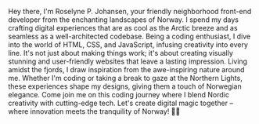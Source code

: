 Hey there, I'm Roselyne P. Johansen, your friendly neighborhood front-end developer from the enchanting landscapes of Norway. I spend my days crafting digital experiences that are as cool as the Arctic breeze and as seamless as a well-architected codebase. Being a coding enthusiast, I dive into the world of HTML, CSS, and JavaScript, infusing creativity into every line. It's not just about making things work; it's about creating visually stunning and user-friendly websites that leave a lasting impression. Living amidst the fjords, I draw inspiration from the awe-inspiring nature around me. Whether I'm coding or taking a break to gaze at the Northern Lights, these experiences shape my designs, giving them a touch of Norwegian elegance. Come join me on this coding journey where I blend Nordic creativity with cutting-edge tech. Let's create digital magic together – where innovation meets the tranquility of Norway! 🚀✨
